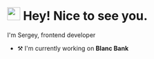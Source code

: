 <h1><img src="https://emojis.slackmojis.com/emojis/images/1612848105/12408/meow_fat.gif?1612848105" width="30"/> Hey! Nice to see you.</h1>

<p>I'm Sergey, frontend developer </p>

- ⚒️ I'm currently working on **Blanc Bank**
